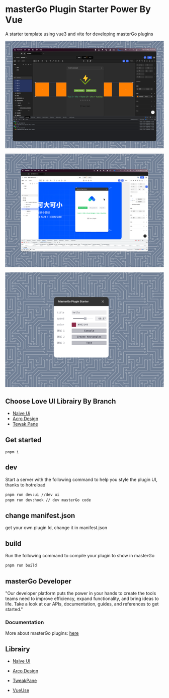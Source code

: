 # masterGo Plugin Starter Power By Vue

A starter template using vue3 and vite for developing masterGo plugins


![ScreenShoot-dark](./docs/shotScreen.png)


![ScreenShoot-light](./docs/shotScreen_acro_light.png)



![ScreenShoot-light](./docs/shotScreen_tweakpane_light.png)

## Choose Love UI Librairy By Branch

- [Naive Ui](https://github.com/Leizhenpeng/starter-mastergo-vue/tree/naive-ui)
- [Acro Design](https://github.com/Leizhenpeng/starter-mastergo-vue/tree/arcro-ui)
- [Tewak Pane](https://github.com/Leizhenpeng/starter-mastergo-vue/tree/tweakpane)

## Get started 

```
pnpm i
```
## dev

Start a server with the following command to help you style
the plugin UI, thanks to hotreload

```bash
pnpm run dev:ui //dev ui
pnpm run dev:hook // dev masterGo code
```

## change manifest.json
get your own plugin Id, change it in manifest.json

## build

Run the following command to compile your plugin to show in masterGo
```bash
pnpm run build
```



## masterGo Developer
"Our developer platform puts the power in your hands to create the tools teams need to improve efficiency, expand functionality, and bring ideas to life. Take a look at our APIs, documentation, guides, and references to get started."

### Documentation

More about masterGo plugins: [here](https://developers.mastergo.com/guide/setup.html)


## Librairy

- [Naive UI](https://www.naiveui.com)

- [Arco Design](https://arco.design/vue/docs/start)

- [TweakPane](https://cocopon.github.io/tweakpane/)
  
- [VueUse](https://vueuse.org/)